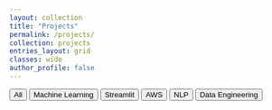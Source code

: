 ```yaml
---
layout: collection
title: "Projects"
permalink: /projects/
collection: projects
entries_layout: grid
classes: wide
author_profile: false
---
```


<div class="filter-bar">
  <button class="tag-filter" data-filter="all">All</button>
  <button class="tag-filter" data-filter="Machine Learning">Machine Learning</button>
  <button class="tag-filter" data-filter="Streamlit">Streamlit</button>
  <button class="tag-filter" data-filter="AWS">AWS</button>
  <button class="tag-filter" data-filter="NLP">NLP</button>
  <button class="tag-filter" data-filter="Data Engineering">Data Engineering</button>
</div>


<script src="/assets/js/filter-projects.js"></script>
